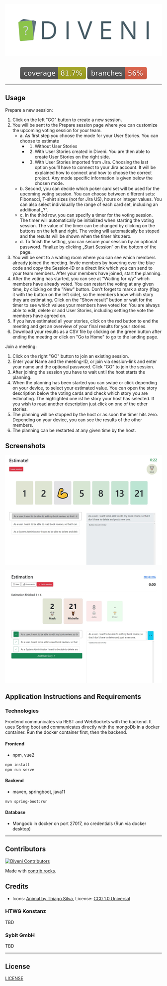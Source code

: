 <br />
<div align="center">
  <img src="docs/assets/diveni_banner.png" width="560" />
</div>
<br />
<p align="center">
  <img src=".github/badges/jacoco.svg" />
  <img src=".github/badges/branches.svg" />
</p>

---

## Usage

Prepare a new session:

1.	Click on the left "GO" button to create a new session.
2.	You will be sent to the Prepare session page where you can customize the upcoming voting session for your team.
    - a.	As first step you choose the mode for your User Stories. You can choose to estimate
        - 1.	Without User Stories
        - 2.	With User Stories created in Diveni. You are then able to create User Stories on the right side.
        - 3.	With User Stories imported from Jira. Choosing the last option you’ll have to connect to your Jira account. It will be explained           how to connect and how to choose the correct project.
    Any mode specific information is given below the chosen mode.
    - b.	Second, you can decide which poker card set will be used for the upcoming voting session. You can choose between different sets: Fibonacci, T-shirt sizes (not for Jira US), hours or integer values. You can also select individually the range of each card set, including an additional „?“.
    - c.	In the third row, you can specify a timer for the voting session. The timer will automatically be initialized when starting the voting session. The value of the timer can be changed by clicking on the buttons on the left and right. The voting will automatically be stoped and the results will be shown when the timer hits zero.
    - d.	To finish the setting, you can secure your session by an optional password.
Finalize by clicking „Start Session“ on the bottom of the page.
3.	You will be sent to a waiting room where you can see which members already joined the meeting. Invite members by hovering over the blue code and copy the Session-ID or a direct link which you can send to your team members. 	After your members have joined, start the planning.
4.	After the voting has started, you can see at "Waiting for x/y" which members have already voted. You can restart the voting at any given time, by clicking on the "New" button. Don't forget to mark a story (flag it with the button on the left side), so the members know which story they are estimating. Click on the "Show result" button or wait for the timer to see which values your members have voted for. You are always able to edit, delete or add User Stories, including setting the vote the members have agreed on.
5.	If you have estimated all your stories, click on the red button to end the meeting and get an overview of your final results for your stories.
6.	Download your results as a CSV file by clicking on the green button after ending the meeting or click on "Go to Home" to go to the landing page.

Join a meeting:
1.	Click on the right "GO" button to join an existing session.
2.	Enter your Name and the meeting-ID, or join via session-link and enter your name and the optional password. Click "GO" to join the session.
3.	After joining the session you have to wait until the host starts the planning.
4.	When the planning has been started you can swipe or click depending on your device, to select your estimated value. You can open the story description below the voting cards and check which story you are estimating. The highlighted one ist he story your host has selected. If you wish to read another description just click on one of the other stories.
5.	The planning will be stopped by the host or as soon the timer hits zero.
Depending on your device, you can see the results of the other members.
6.	The planning can be restarted at any given time by the host.

## Screenshots

![Voters view of voted story](docs/src/.vuepress/public/img/userEstimationVoted.JPG)

![Host view voted story](docs/src/.vuepress/public/img/hostEstimationFinished.JPG)


## Application Instructions and Requirements

### Technologies

Frontend communicates via REST and WebSockets with the backend.
It uses Spring boot and communicates directly with the mongoDb in a docker container.
Run the docker container first, then the backend.

#### Frontend
- npm, vue2

```shell
npm install
npm run serve
```
 
#### Backend

- maven, springboot, java11

```shell
mvn spring-boot:run
```

#### Database

- Mongodb in docker on port 27017, no credentials (Run via docker desktop)


---

## Contributors


[![Diveni Contributors](https://contrib.rocks/image?repo=Sybit-Education/Diveni)](https://github.com/Sybit-Education/Diveni/graphs/contributors)


Made with [contrib.rocks](https://contrib.rocks).

## Credits

- Icons: [Animal by Thiago Silva](https://www.iconfinder.com/iconsets/animals-105), License: [CC0 1.0 Universal](https://creativecommons.org/publicdomain/zero/1.0/)

### HTWG Konstanz

TBD

### Sybit GmbH

TBD


---

## License

[LICENSE](LICENSE)
